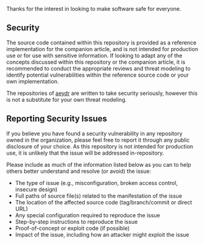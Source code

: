 Thanks for the interest in looking to make software safe for everyone.

## Security

The source code contained within this repository is provided as a reference implementation for the companion article, and is not intended for production use or for use with sensitive information. If looking to adapt any of the concepts discussed within this repository or the companion article, it is recommended to conduct the appropriate reviews and threat modeling to identify potential vulnerabilities within the reference source code or your own implementation.

The repositories of [aeydr](https://github.com/the-aeydr) are written to take security seriously, however this is not a substitute for your own threat modeling.

## Reporting Security Issues

If you believe you have found a security vulnerability in any repository owned in the organization, please feel free to report it through any public disclosure of your choice. As this repository is not intended for production use, it is unlikely that the issue will be addressed in-repository.

Please include as much of the information listed below as you can to help others better understand and resolve (or avoid) the issue:

  * The type of issue (e.g., misconfiguration, broken access control, insecure design)
  * Full paths of source file(s) related to the manifestation of the issue
  * The location of the affected source code (tag/branch/commit or direct URL)
  * Any special configuration required to reproduce the issue
  * Step-by-step instructions to reproduce the issue
  * Proof-of-concept or exploit code (if possible)
  * Impact of the issue, including how an attacker might exploit the issue